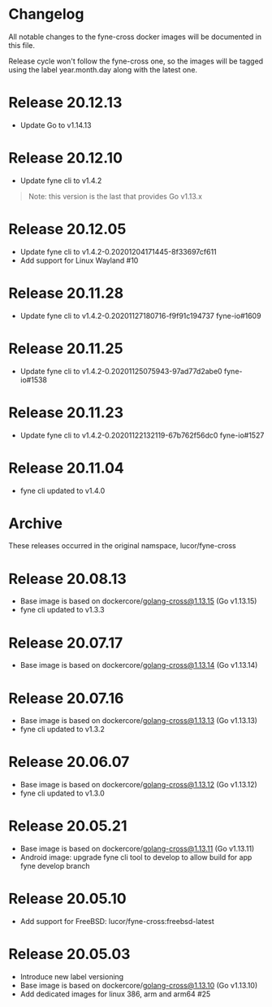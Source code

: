 # Changelog

All notable changes to the fyne-cross docker images will be documented in this file.

Release cycle won't follow the fyne-cross one, so the images will be tagged using the label
year.month.day along with the latest one.

# Release 20.12.13
- Update Go to v1.14.13

# Release 20.12.10
- Update fyne cli to v1.4.2
> Note: this version is the last that provides Go v1.13.x

# Release 20.12.05
- Update fyne cli to v1.4.2-0.20201204171445-8f33697cf611
- Add support for Linux Wayland #10

# Release 20.11.28
- Update fyne cli to v1.4.2-0.20201127180716-f9f91c194737 fyne-io#1609

# Release 20.11.25
- Update fyne cli to v1.4.2-0.20201125075943-97ad77d2abe0 fyne-io#1538

# Release 20.11.23
- Update fyne cli to v1.4.2-0.20201122132119-67b762f56dc0 fyne-io#1527

# Release 20.11.04
- fyne cli updated to v1.4.0

# Archive

These releases occurred in the original namspace, lucor/fyne-cross

# Release 20.08.13
- Base image is based on dockercore/golang-cross@1.13.15 (Go v1.13.15)
- fyne cli updated to v1.3.3

# Release 20.07.17
- Base image is based on dockercore/golang-cross@1.13.14 (Go v1.13.14)

# Release 20.07.16
- Base image is based on dockercore/golang-cross@1.13.13 (Go v1.13.13)
- fyne cli updated to v1.3.2

# Release 20.06.07
- Base image is based on dockercore/golang-cross@1.13.12 (Go v1.13.12)
- fyne cli updated to v1.3.0

# Release 20.05.21
- Base image is based on dockercore/golang-cross@1.13.11 (Go v1.13.11)
- Android image: upgrade fyne cli tool to develop to allow build for app fyne
  develop branch

# Release 20.05.10
- Add support for FreeBSD: lucor/fyne-cross:freebsd-latest

# Release 20.05.03
- Introduce new label versioning
- Base image is based on dockercore/golang-cross@1.13.10 (Go v1.13.10)
- Add dedicated images for linux 386, arm and arm64 #25
